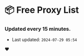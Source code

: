 # :package: Free Proxy List
### Updated every 15 minutes.

- Last updated: `2024-07-29 05:54`

:heart:
